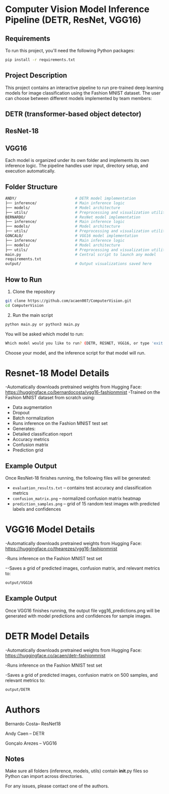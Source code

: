 # Computer Vision Model Inference Pipeline (DETR, ResNet, VGG16)

## Requirements

To run this project, you'll need the following Python packages:

```bash
pip install -r requirements.txt
```

## Project Description
This project contains an interactive pipeline to run pre-trained deep learning models for image classification using the Fashion MNIST dataset.
The user can choose between different models implemented by team members:

## DETR (transformer-based object detector)

## ResNet-18

## VGG16

Each model is organized under its own folder and implements its own inference logic.
The pipeline handles user input, directory setup, and execution automatically.

## Folder Structure
```bash
ANDY/                          # DETR model implementation
├── inference/                 # Main inference logic
├── models/                    # Model architecture
├── utils/                     # Preprocessing and visualization utilities
BERNARDO/                      # ResNet model implementation
├── inference/                 # Main inference logic
├── models/                    # Model architecture
├── utils/                     # Preprocessing and visualization utilities
GONCALO/                       # VGG16 model implementation
├── inference/                 # Main inference logic
├── models/                    # Model architecture
├── utils/                     # Preprocessing and visualization utilities
main.py                        # Central script to launch any model
requirements.txt
output/                        # Output visualizations saved here
```
## How to Run

1. Clone the repository
```bash
git clone https://github.com/acaen007/ComputerVision.git
cd ComputerVision
```
2. Run the main script
```bash
python main.py or python3 main.py
```
You will be asked which model to run:
```bash
Which model would you like to run? (DETR, RESNET, VGG16, or type 'exit' to quit):
```
Choose your model, and the inference script for that model will run.

# Resnet-18 Model Details
-Automatically downloads pretrained weights from Hugging Face:
https://huggingface.co/bernardocosta/vgg16-fashionmnist
-Trained on the Fashion MNIST dataset from scratch using:
  - Data augmentation
  - Dropout
  - Batch normalization
- Runs inference on the Fashion MNIST test set
- Generates:
- Detailed classification report
- Accuracy metrics
- Confusion matrix
- Prediction grid
## Example Output
Once ResNet-18 finishes running, the following files will be generated:
- `evaluation_results.txt` – contains test accuracy and classification metrics  
- `confusion_matrix.png` – normalized confusion matrix heatmap  
- `prediction_samples.png` – grid of 15 random test images with predicted labels and confidences



# VGG16 Model Details 
-Automatically downloads pretrained weights from Hugging Face:
https://huggingface.co/thearezes/vgg16-fashionmnist

-Runs inference on the Fashion MNIST test set

--Saves a grid of predicted images, confusion matrix, and relevant metrics to:
```bash
output/VGG16
```
## Example Output
Once VGG16 finishes running, the output file vgg16_predictions.png will be generated with model predictions and confidences for sample images.

# DETR Model Details 
-Automatically downloads pretrained weights from Hugging Face:
https://huggingface.co/acaen/detr-fashionmnist

-Runs inference on the Fashion MNIST test set

-Saves a grid of predicted images, confusion matrix on 500 samples, and relevant metrics to:
```bash
output/DETR
```

# Authors

Bernardo Costa– ResNet18

Andy Caen – DETR

Gonçalo Arezes – VGG16

## Notes
Make sure all folders (inference, models, utils) contain __init__.py files so Python can import across directories.

For any issues, please contact one of the authors.
